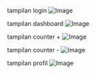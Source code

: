 tampilan login
![Image](https://github.com/user-attachments/assets/b60a0a3b-132e-4adb-b9e2-32b0da43979a)

tampilan dashboard
![Image](https://github.com/user-attachments/assets/35ebda58-e1c4-4865-b369-c15fb37cd2be)

tampilan counter +
![Image](https://github.com/user-attachments/assets/a29edc58-29a9-4acf-b776-b1feb5d559a2)

tampilan counter -
![Image](https://github.com/user-attachments/assets/23913ac6-8e1b-4876-a245-30a6cb832804)

tampilan profil
![Image](https://github.com/user-attachments/assets/0810d403-2fb3-496b-9cf2-c62539509c75)